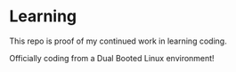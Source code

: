 # Learning
This repo is proof of my continued work in learning coding.

Officially coding from a Dual Booted Linux environment!